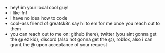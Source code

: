- hey! im your local cool guy!
- i like fnf
- i have no idea how to code
- cool-ass friend of greatsk8r. say hi to em for me once you reach out to them
- you can reach out to me on: github (here), twitter (you aint gonna get the @ ez kid), discord (also not gonna get the @), roblox, also i can grant the @ upon acceptance of your request
